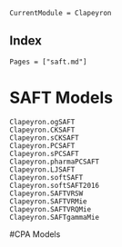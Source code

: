 ```@meta
CurrentModule = Clapeyron
```

## Index

```@index
Pages = ["saft.md"]
```

# SAFT Models

```@docs
Clapeyron.ogSAFT
Clapeyron.CKSAFT
Clapeyron.sCKSAFT
Clapeyron.PCSAFT
Clapeyron.sPCSAFT
Clapeyron.pharmaPCSAFT
Clapeyron.LJSAFT
Clapeyron.softSAFT
Clapeyron.softSAFT2016
Clapeyron.SAFTVRSW
Clapeyron.SAFTVRMie
Clapeyron.SAFTVRQMie
Clapeyron.SAFTgammaMie
```

#CPA Models

